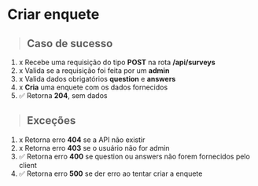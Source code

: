 # Criar enquete

> ## Caso de sucesso

1. x Recebe uma requisição do tipo **POST** na rota **/api/surveys**
2. x Valida se a requisição foi feita por um **admin**
3. x Valida dados obrigatórios **question** e **answers**
4. x **Cria** uma enquete com os dados fornecidos
5. ✅ Retorna **204**, sem dados

> ## Exceções

1. x Retorna erro **404** se a API não existir
2. x Retorna erro **403** se o usuário não for admin
3. ✅ Retorna erro **400** se question ou answers não forem fornecidos pelo client
4. ✅ Retorna erro **500** se der erro ao tentar criar a enquete